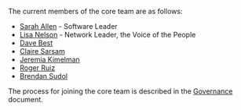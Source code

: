 The current members of the core team are as follows:

* [Sarah Allen](https://github.com/ultrasaurus) - Software Leader
* [Lisa Nelson](https://github.com/LisaLNelson) - Network Leader, the Voice of the People
* [Dave Best](https://github.com/davidebest)
* [Claire Sarsam](https://github.com/csarsam)
* [Jeremia Kimelman](https://github.com/jeremiak)
* [Roger Ruiz](https://github.com/rogeruiz)
* [Brendan Sudol](https://github.com/brendansudol)

The process for joining the core team is described in the [Governance](GOVERNANCE.md) document.
